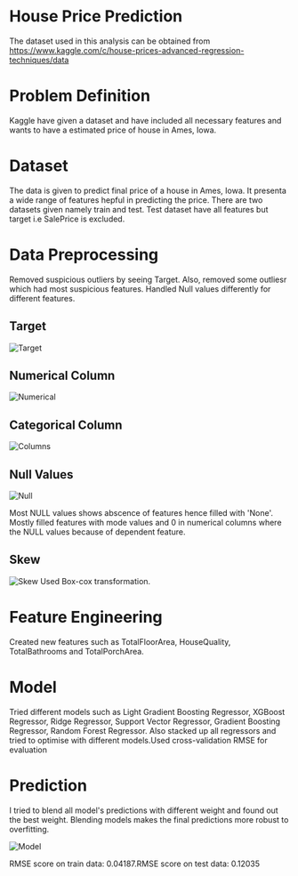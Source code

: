 # House Price Prediction
The dataset used in this analysis can be obtained from https://www.kaggle.com/c/house-prices-advanced-regression-techniques/data

# Problem Definition
Kaggle have given a dataset and have included all necessary features and wants to have a estimated price of house in Ames, Iowa.

# Dataset
The data is given to predict final price of a house in Ames, Iowa. It presenta a wide range of features hepful in predicting the price. There are two datasets given namely train and test. Test dataset have all features but target i.e SalePrice is excluded.


# Data Preprocessing
Removed suspicious outliers by seeing Target. Also, removed some outliesr which had most suspicious features. Handled Null values differently for different features.

## Target
![Target](https://user-images.githubusercontent.com/46856195/83021979-2cff5880-a06e-11ea-9585-3934fd979353.png)

## Numerical Column
![Numerical](https://user-images.githubusercontent.com/46856195/83022149-6e900380-a06e-11ea-8131-d3df0b1cedf8.png)

## Categorical Column
![Columns](https://user-images.githubusercontent.com/46856195/83021796-e578cc80-a06d-11ea-8932-63be87c19b42.png)

## Null Values
![Null](https://user-images.githubusercontent.com/46856195/83022359-c2025180-a06e-11ea-972a-e07cb9641d4b.png)

Most NULL values shows abscence of features hence filled with 'None'. Mostly filled features with mode values and 0 in numerical columns where the NULL values because of dependent feature. 

## Skew
![Skew](https://user-images.githubusercontent.com/46856195/83023195-ed397080-a06f-11ea-9fd1-9126c35a952e.png)
Used Box-cox transformation.


# Feature Engineering
Created new features such as TotalFloorArea, HouseQuality, TotalBathrooms and TotalPorchArea.

# Model
Tried different models such as Light Gradient Boosting Regressor, XGBoost Regressor,  Ridge Regressor, Support Vector Regressor, Gradient Boosting Regressor, Random Forest Regressor. Also stacked up all regressors and tried to optimise with different models.Used cross-validation RMSE for evaluation

# Prediction
I tried to  blend all model's predictions with different weight and found out the best weight. Blending models makes the final predictions more robust to overfitting. 

![Model](https://user-images.githubusercontent.com/46856195/83023723-a26c2880-a070-11ea-866b-acfd817b5010.png)

RMSE score on train data: 0.04187.RMSE score on test data:  0.12035

